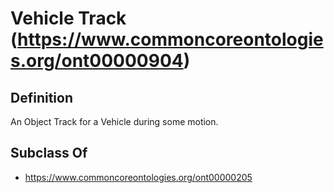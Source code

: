 # Vehicle Track (https://www.commoncoreontologies.org/ont00000904)

## Definition
An Object Track for a Vehicle during some motion.

## Subclass Of
- https://www.commoncoreontologies.org/ont00000205

